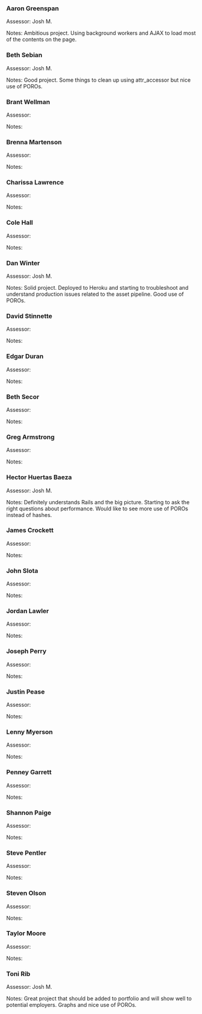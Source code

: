 ### Aaron Greenspan

Assessor: Josh M.

Notes: Ambitious project. Using background workers and AJAX to load most of the contents on the page.

### Beth Sebian

Assessor: Josh M.

Notes: Good project. Some things to clean up using attr_accessor but nice use of POROs.

### Brant Wellman

Assessor:

Notes:

### Brenna Martenson

Assessor:

Notes:

### Charissa Lawrence

Assessor:

Notes:

### Cole Hall

Assessor:

Notes:

### Dan Winter

Assessor: Josh M.

Notes: Solid project. Deployed to Heroku and starting to troubleshoot and understand production issues related to the asset pipeline. Good use of POROs.

### David Stinnette

Assessor:

Notes:

### Edgar Duran

Assessor:

Notes:

### Beth Secor

Assessor:

Notes:

### Greg Armstrong

Assessor:

Notes:

### Hector Huertas Baeza

Assessor: Josh M.

Notes: Definitely understands Rails and the big picture. Starting to ask the right questions about performance. Would like to see more use of POROs instead of hashes.

### James Crockett

Assessor:

Notes:

### John Slota

Assessor:

Notes:

### Jordan Lawler

Assessor:

Notes:

### Joseph Perry

Assessor:

Notes:

### Justin Pease

Assessor:

Notes:

### Lenny Myerson

Assessor:

Notes:

### Penney Garrett

Assessor:

Notes:

### Shannon Paige

Assessor:

Notes:

### Steve Pentler

Assessor:

Notes:

### Steven Olson

Assessor:

Notes:

### Taylor Moore

Assessor:

Notes:

### Toni Rib

Assessor: Josh M.

Notes: Great project that should be added to portfolio and will show well to potential employers. Graphs and nice use of POROs.
